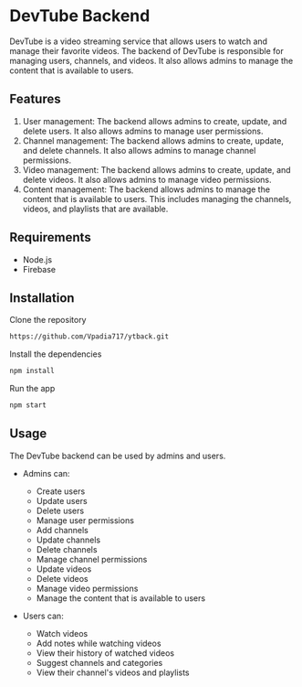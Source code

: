 # DevTube Backend
DevTube is a video streaming service that allows users to watch and manage their favorite videos. The backend of DevTube is responsible for managing users, channels, and videos. It also allows admins to manage the content that is available to users.

## Features
1. User management: The backend allows admins to create, update, and delete users. It also allows admins to manage user permissions.
2. Channel management: The backend allows admins to create, update, and delete channels. It also allows admins to manage channel permissions.
3. Video management: The backend allows admins to create, update, and delete videos. It also allows admins to manage video permissions.
4. Content management: The backend allows admins to manage the content that is available to users. This includes managing the channels, videos, and playlists that are available.

## Requirements
* Node.js
* Firebase

## Installation
Clone the repository
```md
https://github.com/Vpadia717/ytback.git
```
Install the dependencies
```javascript
npm install
```
Run the app
```javascript
npm start
```

## Usage
The DevTube backend can be used by admins and users.

* Admins can:
  * Create users
  * Update users
  * Delete users
  * Manage user permissions
  * Add channels
  * Update channels
  * Delete channels
  * Manage channel permissions
  * Update videos
  * Delete videos
  * Manage video permissions
  * Manage the content that is available to users

* Users can:
  * Watch videos
  * Add notes while watching videos
  * View their history of watched videos
  * Suggest channels and categories
  * View their channel's videos and playlists
